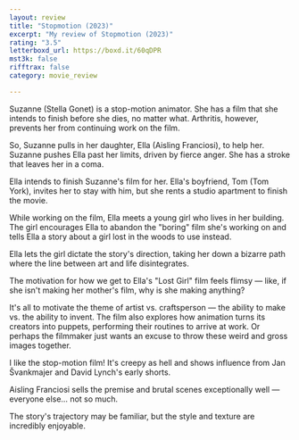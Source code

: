 ```yaml
---
layout: review
title: "Stopmotion (2023)"
excerpt: "My review of Stopmotion (2023)"
rating: "3.5"
letterboxd_url: https://boxd.it/60qDPR
mst3k: false
rifftrax: false
category: movie_review

---
```


Suzanne (Stella Gonet) is a stop-motion animator. She has a film that she intends to finish before she dies, no matter what. Arthritis, however, prevents her from continuing work on the film.

So, Suzanne pulls in her daughter, Ella (Aisling Franciosi), to help her. Suzanne pushes Ella past her limits, driven by fierce anger. She has a stroke that leaves her in a coma.

Ella intends to finish Suzanne's film for her. Ella's boyfriend, Tom (Tom York), invites her to stay with him, but she rents a studio apartment to finish the movie.

While working on the film, Ella meets a young girl who lives in her building. The girl encourages Ella to abandon the "boring" film she's working on and tells Ella a story about a girl lost in the woods to use instead.

Ella lets the girl dictate the story's direction, taking her down a bizarre path where the line between art and life disintegrates.

The motivation for how we get to Ella's "Lost Girl" film feels flimsy — like, if she isn't making her mother's film, why is she making anything?

It's all to motivate the theme of artist vs. craftsperson — the ability to make vs. the ability to invent. The film also explores how animation turns its creators into puppets, performing their routines to arrive at work. Or perhaps the filmmaker just wants an excuse to throw these weird and gross images together.

I like the stop-motion film! It's creepy as hell and shows influence from Jan Švankmajer and David Lynch's early shorts.

Aisling Franciosi sells the premise and brutal scenes exceptionally well — everyone else… not so much.

The story's trajectory may be familiar, but the style and texture are incredibly enjoyable.